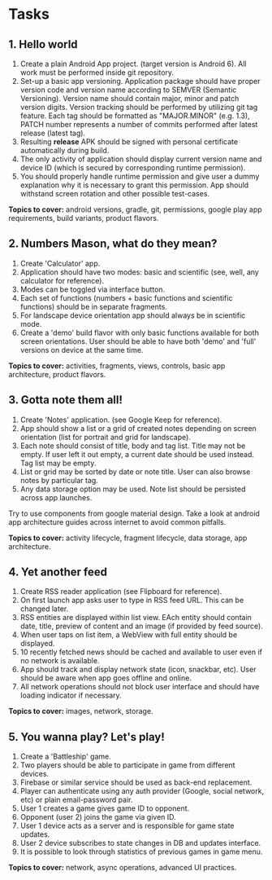 # Tasks

## 1. Hello world

1. Create a plain Android App project. (target version is Android 6). All work must be performed inside git repository.
2. Set-up a basic app versioning. Application package should have proper version code and version name according to SEMVER (Semantic Versioning). Version name should contain major, minor and patch version digits. Version tracking should be performed by utilizing git tag feature. Each tag should be formatted as "MAJOR.MINOR" (e.g. 1.3), PATCH number represents a number of commits performed after latest release (latest tag).
3. Resulting **release** APK should be signed with personal certificate automatically during build.
4. The only activity of application should display current version name and device ID (which is secured by corresponding runtime permission).
5. You should properly handle runtime permission and give user a dummy explanation why it is necessary to grant this permission. App should withstand screen rotation and other possible test-cases.

**Topics to cover:** android versions, gradle, git, permissions, google play app requirements, build variants, product flavors.

## 2. Numbers Mason, what do they mean?

1. Create 'Calculator' app.
2. Application should have two modes: basic and scientific (see, well, any calculator for reference).
3. Modes can be toggled via interface button.
4. Each set of functions (numbers + basic functions and scientific functions) should be in separate fragments.
5. For landscape device orientation app should always be in scientific mode.
6. Create a 'demo' build flavor with only basic functions available for both screen orientations. User should be able to have both 'demo' and 'full' versions on device at the same time.

**Topics to cover:** activities, fragments, views, controls, basic app architecture, product flavors.

## 3. Gotta note them all!

1. Create 'Notes' application. (see Google Keep for reference).
2. App should show a list or a grid of created notes depending on screen orientation (list for portrait and grid for landscape).
3. Each note should consist of title, body and tag list. Title may not be empty. If user left it out empty, a current date should be used instead. Tag list may be empty.
4. List or grid may be sorted by date or note title. User can also browse notes by particular tag.
5. Any data storage option may be used. Note list should be persisted across app launches.

Try to use components from google material design. Take a look at android app architecture guides across internet to avoid common pitfalls.

**Topics to cover:** activity lifecycle, fragment lifecycle, data storage, app architecture.

## 4. Yet another feed

1. Create RSS reader application (see Flipboard for reference).
2. On first launch app asks user to type in RSS feed URL. This can be changed later.
3. RSS entities are displayed within list view. EAch entity should contain date, title, preview of content and an image (if provided by feed source).
4. When user taps on list item, a WebView with full entity should be displayed.
5. 10 recently fetched news should be cached and available to user even if no network is available.
6. App should track and display network state (icon, snackbar, etc). User should be aware when app goes offline and online.
7. All network operations should not block user interface and should have loading indicator if necessary.

**Topics to cover:** images, network, storage.


## 5. You wanna play? Let's play!

1. Create a 'Battleship' game.
2. Two players should be able to participate in game from different devices.
3. Firebase or similar service should be used as back-end replacement.
4. Player can authenticate using any auth provider (Google, social network, etc) or plain email-password pair.
5. User 1 creates a game gives game ID to opponent.
6. Opponent (user 2) joins the game via given ID.
7. User 1 device acts as a server and is responsible for game state updates.
8. User 2 device subscribes to state changes in DB and updates interface.
9. It is possible to look through statistics of previous games in game menu.

**Topics to cover:** network, async operations, advanced UI practices.
